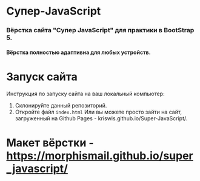 # Супер-JavaScript
### Вёрстка сайта "Супер JavaScript" для практики в BootStrap 5. 
#### Вёрстка полностью адаптивна для любых устройств.

# Запуск сайта
Инструкция по запуску сайта на ваш локальный компьютер:
   1. Склонируйте данный репозиторий.
   2. Откройте файл ```index.html```
 Или вы можете просто зайти на сайт, загруженный на Github Pages - kriswis.github.io/Super-JavaScript/.
   
 # Макет вёрстки - https://morphismail.github.io/super_javascript/
